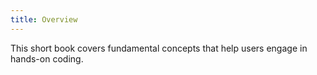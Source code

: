 ```yaml
---
title: Overview
---
```


This short book covers fundamental concepts that help users engage in hands-on coding.
